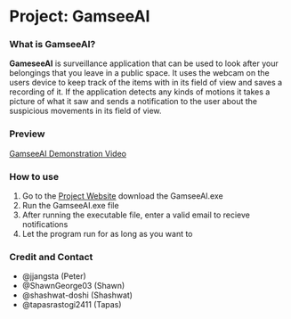 # Project: GamseeAI

### What is GamseeAI?

**GameseeAI** is surveillance application that can be used to look after your belongings that you leave in a public space. It uses the webcam on the users device to keep track of the items with in its field of view and saves a recording of it. If the application detects any kinds of motions it takes a picture of what it saw and sends a notification to the user about the suspicious movements in its field of view. 

### Preview
[GamseeAI Demonstration Video](https://youtu.be/wV2nfF89Wwk)





### How to use

1. Go to the [Project Website](https://jjangsta.github.io/GamseeAI/) download the GamseeAI.exe
2. Run the GamseeAI.exe file
3. After running the executable file, enter a valid email to recieve notifications
4. Let the program run for as long as you want to


### Credit and Contact

- @jjangsta (Peter)
- @ShawnGeorge03 (Shawn)
- @shashwat-doshi (Shashwat)
- @tapasrastogi2411 (Tapas)
